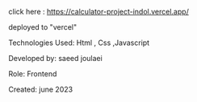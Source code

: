 click here : https://calculator-project-indol.vercel.app/

deployed to "vercel"

Technologies Used: Html , Css ,Javascript

Developed by: saeed joulaei

Role: Frontend

Created: june 2023
